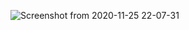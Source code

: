 
![Screenshot from 2020-11-25 22-07-31](https://user-images.githubusercontent.com/43849911/100256404-c39fca00-2f6a-11eb-9644-4bc861de807c.png)
